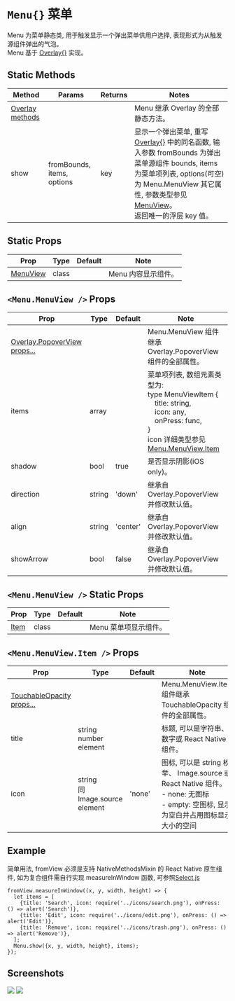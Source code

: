 # `Menu{}` 菜单
Menu 为菜单静态类, 用于触发显示一个弹出菜单供用户选择, 表现形式为从触发源组件弹出的气泡。<br/>Menu 基于 [Overlay{}](./Overlay.md) 实现。

## Static Methods
| Method | Params | Returns | Notes |
|---|---|---|---|
| [Overlay methods](./Overlay.md) |  |  | Menu 继承 Overlay 的全部静态方法。
| show | fromBounds, items, options | key | 显示一个弹出菜单, 重写 [Overlay{}](./Overlay.md) 中的同名函数, 输入参数 fromBounds 为弹出菜单源组件 bounds, items 为菜单项列表, options(可空)为 Menu.MenuView 其它属性, 参数类型参见 [MenuView](#menumenuview--props)。<br/>返回唯一的浮层 key 值。

## Static Props
| Prop | Type | Default | Note |
|---|---|---|---|
| [MenuView](#menumenuview--props) | class |  | Menu 内容显示组件。

## `<Menu.MenuView />` Props
| Prop | Type | Default | Note |
|---|---|---|---|
| [Overlay.PopoverView props...](./Overlay.md#overlaypopoverview--props) |  |  | Menu.MenuView 组件继承 Overlay.PopoverView 组件的全部属性。
| items | array |  | 菜单项列表, 数组元素类型为: <br/>type MenuViewItem {<br/>&ensp;&ensp;title: string,<br/>&ensp;&ensp;icon: any,<br/>&ensp;&ensp;onPress: func,<br/>}<br/>icon 详细类型参见[Menu.MenuView.Item](#menumenuviewitem--props)
| shadow | bool | true | 是否显示阴影(iOS only)。
| direction | string | 'down' | 继承自 Overlay.PopoverView 并修改默认值。
| align | string | 'center' | 继承自 Overlay.PopoverView 并修改默认值。
| showArrow | bool | false | 继承自 Overlay.PopoverView 并修改默认值。

## `<Menu.MenuView />` Static Props
| Prop | Type | Default | Note |
|---|---|---|---|
| [Item](#menumenuviewitem--props) | class |  | Menu 菜单项显示组件。

## `<Menu.MenuView.Item />` Props
| Prop | Type | Default | Note |
|---|---|---|---|
| [TouchableOpacity props...](https://facebook.github.io/react-native/docs/touchableopacity.html) |  |  | Menu.MenuView.Item 组件继承 TouchableOpacity 组件的全部属性。
| title | string<br/>number<br/>element |  | 标题, 可以是字符串、数字或 React Native 组件。
| icon | string<br/>同Image.source<br/>element | 'none' | 图标, 可以是 string 枚举、 Image.source 或 React Native 组件。<br/>- none: 无图标<br/>- empty: 空图标, 显示为空白并占用图标显示大小的空间

## Example
简单用法, fromView 必须是支持 NativeMethodsMixin 的 React Native 原生组件, 如为复合组件需自行实现 measureInWindow 函数, 可参照[Select.js](/components/Select/Select.js)
```
fromView.measureInWindow((x, y, width, height) => {
  let items = [
    {title: 'Search', icon: require('../icons/search.png'), onPress: () => alert('Search')},
    {title: 'Edit', icon: require('../icons/edit.png'), onPress: () => alert('Edit')},
    {title: 'Remove', icon: require('../icons/trash.png'), onPress: () => alert('Remove')},
  ];
  Menu.show({x, y, width, height}, items);
});
```


## Screenshots
![](https://github.com/rilyu/teaset/blob/master/screenshots/20a-Menu1.png?raw=true) ![](https://github.com/rilyu/teaset/blob/master/screenshots/20a-Menu2.png?raw=true)
